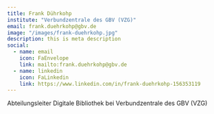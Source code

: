 ```yaml
---
title: Frank Dührkohp
institute: "Verbundzentrale des GBV (VZG)"
email: frank.duehrkohp@gbv.de
image: "/images/frank-duehrkohp.jpg"
description: this is meta description
social:
  - name: email
    icon: FaEnvelope
    link: mailto:frank.duehrkohp@gbv.de
  - name: linkedin
    icon: FaLinkedin
    link: https://www.linkedin.com/in/frank-duehrkohp-156353119
---
```


Abteilungsleiter Digitale Bibliothek bei Verbundzentrale des GBV (VZG)